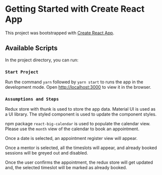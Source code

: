 # Getting Started with Create React App

This project was bootstrapped with [Create React App](https://github.com/facebook/create-react-app).

## Available Scripts

In the project directory, you can run:

### `Start Project`

Run the command `yarn` followed by `yarn start` to runs the app in the development mode.
Open [http://localhost:3000](http://localhost:3000) to view it in the browser.
 

### `Assumptions and Steps`

Redux store with thunk is used to store the app data.
Material UI is used as a UI library.
The styled component is used to update the component styles.

npm package `react-big-calendar` is used to populate the calendar view.
Please use the `month` view of the calendar to book an appointment. 

Once a date is selected, an appointment register view will appear.

Once a mentor is selected, all the timeslots will appear, and already booked sessions will be greyed out and disabled.

Once the user confirms the appointment, the redux store will get updated and, the selected timeslot will be marked as already booked.
